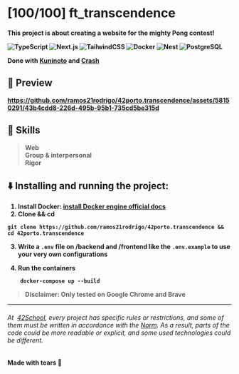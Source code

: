 # [100/100] ft_transcendence
<b> This project is about creating a website for the mighty Pong contest!<b>

![TypeScript](https://img.shields.io/badge/-TypeScript-3178C6?logo=TypeScript&logoColor=fff&style=flat")
![Next.js](https://img.shields.io/badge/-Next.js-000?logo=Next.js&style=plastic")
![TailwindCSS](https://img.shields.io/badge/-Tailwind-06B6D4?logo=TailwindCss&logoColor=fff&style=plastic")
![Docker](https://img.shields.io/badge/-Docker-2496ED?logo=Docker&logoColor=fff&style=flat")
![Nest](https://img.shields.io/badge/-Nestjs-E0234E?logo=Nestjs&style=flat")
![PostgreSQL](https://img.shields.io/badge/-PostgreSQL-4169E1?logo=PostgreSQL&logoColor=fff&style=flat")

Done with [Kuninoto](https://github.com/Kuninoto/42_ft_transcendence) and [Crash](https://github.com/RealMadnessWorld)

## 👀 Preview
https://github.com/ramos21rodrigo/42porto.transcendence/assets/58150291/43b4cdd8-226d-495b-95b1-735cd5be315d

## 🌟 Skills
> Web   
> Group & interpersonal   
> Rigor 

## ⬇️ Installing and running the project:
1. Install Docker: [install Docker engine official docs](https://docs.docker.com/engine/install/)
2. Clone && cd

```
git clone https://github.com/ramos21rodrigo/42porto.transcendence && cd 42porto.transcendence
 ```
3. Write a ` .env ` file on /backend and /frontend like the ` .env.example ` to use your very own configurations 

4. Run the containers
```
    docker-compose up --build
```
> Disclaimer: Only tested on Google Chrome and Brave
___
###### At  [42School](https://en.wikipedia.org/wiki/42_(school)), every project has specific rules or restrictions, and some of them must be written in accordance with the [Norm](https://github.com/42School/norminette). As a result, parts of the code could be more readable or explicit, and some used technologies could be different.
Made with tears 🥲

 
